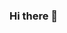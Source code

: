 ### Hi there 👋

<!--
**songfox00/songfox00** is a ✨ _special_ ✨ repository because its `README.md` (this file) appears on your GitHub profile.

Here are some ideas to get you started:

- 🔭 I’m currently working on ...
- 🌱 I’m currently learning C, java, python
- 📫 How to reach me: songfox00@gmail.com

